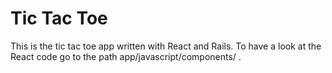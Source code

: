 # Tic Tac Toe

This is the tic tac toe app written with React and Rails. To have a look at the React code go to the path app/javascript/components/ .
